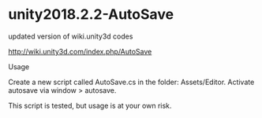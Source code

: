 # unity2018.2.2-AutoSave
updated version of wiki.unity3d codes

http://wiki.unity3d.com/index.php/AutoSave

Usage

Create a new script called AutoSave.cs in the folder: Assets/Editor. Activate autosave via window > autosave.

This script is tested, but usage is at your own risk. 
